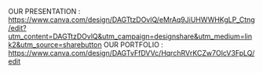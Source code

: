 OUR PRESENTATION : 
https://www.canva.com/design/DAGTtzDOvlQ/eMrAq9JiUHWWHKgLP_Ctng/edit?utm_content=DAGTtzDOvlQ&utm_campaign=designshare&utm_medium=link2&utm_source=sharebutton
OUR PORTFOLIO : 
https://www.canva.com/design/DAGTvFfDVVc/HqrchRVrKCZw7OlcV3FpLQ/edit
